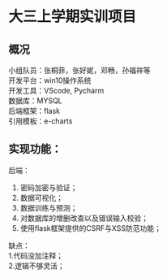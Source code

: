 # 大三上学期实训项目
## 概况
小组队员：张桐菲，张好妮，邓畅，孙福祥等  
开发平台：win10操作系统  
开发工具：VScode, Pycharm  
数据库：MYSQL  
后端框架：flask  
引用模板：e-charts  
## 实现功能：
后端：
  1. 密码加密与验证；  
  2. 数据可视化；  
  3. 数据训练与预测；  
  4. 对数据库的增删改查以及错误输入校验；
  5. 使用flask框架提供的CSRF与XSS防范功能；
  
缺点：  
  1.代码没加注释；  
  2.逻辑不够灵活；  
 

